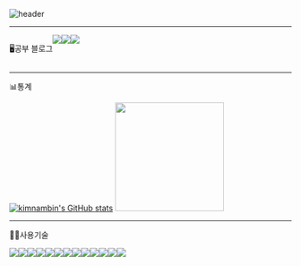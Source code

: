 ![header](https://capsule-render.vercel.app/api?type=waving&color=e6e6fa&text=%20kimnambin's%20GitHub%20👋&animation=twinkling&fontSize=35&fontAlignY=40&fontAlign=70&height=250)
<hr>
<div class="contanier" style="display:flex; flex-direction:row;">

<p>🖥️공부 블로그</p>
<a href="https://nanifood.tistory.com/">
<img src="https://img.shields.io/badge/Tistory-000000?style=for-the-badge&logo=Tistory&logoColor=white">
</a>
<a href="https://kimnambin.github.io/">
<img src="https://img.shields.io/badge/MY WEB%20-0078D4?style=for-the-badge&logo=Internet%20Explorer&logoColor=white">
</a>
<a href="https://www.notion.so/3fb9d89f55274b7eb9583599685bdfda?v=eccc8150bdd448f18deae5f72a154449">
<img src="https://img.shields.io/badge/Notion-000000?style=for-the-badge&logo=notion&logoColor=white">
</a>
</div>
<hr>

<p>📊통계</p>

[![kimnambin's GitHub stats](https://github-readme-stats.vercel.app/api?username=kimnambin&include_all_commits=true&theme=nord&hide_border=true&count_private=true)](https://github.com/kimnambin/github-readme-stats)
<img src="https://github-readme-stats.vercel.app/api/top-langs/?username=kimnambin&layout=compact" height="194px">


<hr>
<p>🧑‍💻사용기술</p>
<div class= "contanier" style="display:flex; flex-direction:row;">
    <img src="https://img.shields.io/badge/html5-E34F26?style=for-the-badge&logo=html5&logoColor=white"> 
    <img src="https://img.shields.io/badge/css-1572B6?style=for-the-badge&logo=css3&logoColor=white">
    <img src="https://img.shields.io/badge/JavaScript-F7DF1E?style=for-the-badge&logo=javascript&logoColor=white">
    <img src="https://img.shields.io/badge/Figma-F24E1E?style=for-the-badge&logo=figma&logoColor=white">
    
  <br>
     <img src="https://img.shields.io/badge/Dart-0175C2?style=for-the-badge&logo=dart&logoColor=white">
     <img src="https://img.shields.io/badge/Flutter-02569B?style=for-the-badge&logo=Flutter&logoColor=white">
     <img src="https://img.shields.io/badge/React.js-61DAFB?style=for-the-badge&logo=React&logoColor=white">
    <img src='https://img.shields.io/badge/Angular-07405E?style=for-the-badge&logo=angular&logoColor=white'>

   <br> 
    <img src='https://img.shields.io/badge/Python-07405E?style=for-the-badge&logo=python&logoColor=white'>
  <img src="https://img.shields.io/badge/Node.js-339933?style=for-the-badge&logo=Node.js&logoColor=white">
  <img src="https://img.shields.io/badge/SQLite-07405E?style=for-the-badge&logo=sqlite&logoColor=white">
   <img src="https://img.shields.io/badge/MongoDB-4EA94B?style=for-the-badge&logo=mongodb&logoColor=white">
   <img src="https://img.shields.io/badge/Flask-000000?style=for-the-badge&logo=flask&logoColor=white">
<!--<img src="https://img.shields.io/badge/firebase-FFCA28?style=for-the-badge&logo=firebase&logoColor=white">-->
   

</div>
